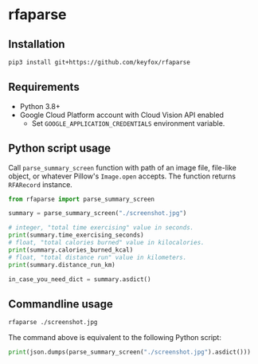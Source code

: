 # rfaparse

## Installation

```bash
pip3 install git+https://github.com/keyfox/rfaparse
```

## Requirements

- Python 3.8+
- Google Cloud Platform account with Cloud Vision API enabled
  - Set `GOOGLE_APPLICATION_CREDENTIALS` environment variable.

## Python script usage

Call `parse_summary_screen` function with path of an image file, file-like object, or whatever Pillow's `Image.open` accepts.
The function returns `RFARecord` instance.

```python
from rfaparse import parse_summary_screen

summary = parse_summary_screen("./screenshot.jpg")

# integer, "total time exercising" value in seconds.
print(summary.time_exercising_seconds)
# float, "total calories burned" value in kilocalories.
print(summary.calories_burned_kcal)
# float, "total distance run" value in kilometers.
print(summary.distance_run_km)

in_case_you_need_dict = summary.asdict()
```

## Commandline usage

```bash
rfaparse ./screenshot.jpg
```

The command above is equivalent to the following Python script:

```python
print(json.dumps(parse_summary_screen("./screenshot.jpg").asdict()))
```
